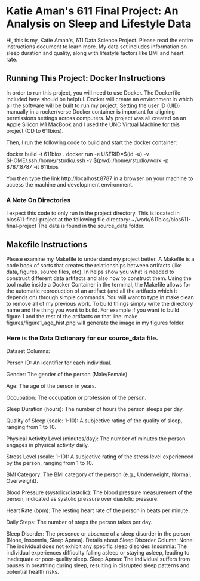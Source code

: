 <h1>Katie Aman's 611 Final Project: An Analysis on Sleep and Lifestyle Data</h1> 

Hi, this is my, Katie Aman's, 611 Data Science Project. Please read the entire instructions document to learn more. My data set includes information on sleep duration and quality, along with lifestyle factors like BMI and heart rate.

<h2>Running This Project: Docker Instructions</h2> 
In order to run this project, you will need to use Docker. The Dockerfile included here should be helpful. Docker will create an environment in which all the software will be built to run my project. Setting the user ID (UID) manually in a rocker/verse Docker container is important for aligning permissions settings across computers. My project was all created on an Apple Silicon
M1 MacBook and I used the UNC Virtual Machine for this project (CD to 611bios). 

Then, I run the following code to build and start the docker container: 

docker build -t 611bios .
docker run -e USERID=$(id -u) -v $HOME/.ssh:/home/rstudio/.ssh -v $(pwd):/home/rstudio/work -p 8787:8787 -it 611bios

You then type the link http://localhost:8787 in a browser on your machine to access the machine and development environment. 

<h3> A Note On Directories</h3>
I expect this code to only run in the project directory. This is located in bios611-final-project at the following file directory: ~/work/611bios/bios611-final-project
The data is found in the source_data folder. 
 
<h2> Makefile Instructions</h2>
Please examine my Makefile to understand my project better. A Makefile is a code book of sorts that creates the relationships between artifacts (like data, figures, source files, etc). In helps show you what is needed to construct different data artifacts and also how to construct them. Using the tool make inside a Docker Container in the terminal, the Makefile allows for the automatic reproduction of an artifact (and all the artifacts which it depends on) through simple commands. You will want to type in make clean to remove all of my previous work. To build things simply write the directory name and the thing you want to build. For example if you want to build figure 1 and the rest of the artifacts on that line: make figures/figure1_age_hist.png will generate the image in my figures folder. 

<h3>Here is the Data Dictionary for our source_data file.</h3>
Dataset Columns:

Person ID: An identifier for each individual.

Gender: The gender of the person (Male/Female).

Age: The age of the person in years.

Occupation: The occupation or profession of the person.

Sleep Duration (hours): The number of hours the person sleeps per day.

Quality of Sleep (scale: 1-10): A subjective rating of the quality of sleep, ranging from 1 to 10.

Physical Activity Level (minutes/day): The number of minutes the person engages in physical activity daily.

Stress Level (scale: 1-10): A subjective rating of the stress level experienced by the person, ranging from 1 to 10.

BMI Category: The BMI category of the person (e.g., Underweight, Normal, Overweight).

Blood Pressure (systolic/diastolic): The blood pressure measurement of the person, indicated as systolic pressure over diastolic pressure.

Heart Rate (bpm): The resting heart rate of the person in beats per minute.

Daily Steps: The number of steps the person takes per day.

Sleep Disorder: The presence or absence of a sleep disorder in the person (None, Insomnia, Sleep Apnea).
Details about Sleep Disorder Column:
None: The individual does not exhibit any specific sleep disorder.
Insomnia: The individual experiences difficulty falling asleep or staying asleep, leading to inadequate or poor-quality sleep.
Sleep Apnea: The individual suffers from pauses in breathing during sleep, resulting in disrupted sleep patterns and potential health risks.


